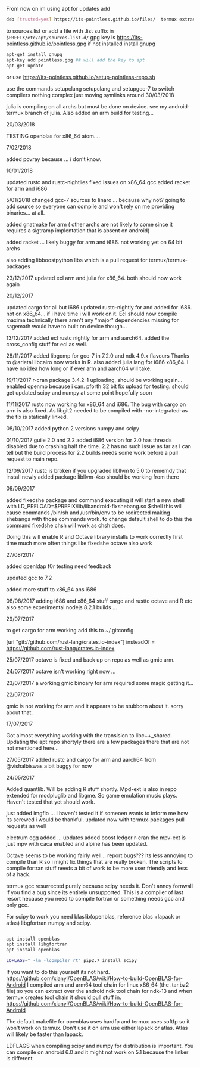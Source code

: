 
From now on im using apt for updates
add 

```bash
deb [trusted=yes] https://its-pointless.github.io/files/  termux extras
```

to sources.list or add a file with .list suffix in ` $PREFIX/etc/apt/sources.list.d/ `
gpg key is https://its-pointless.github.io/pointless.gpg
if not installed install gnupg

```bash
apt-get install gnupg
apt-key add pointless.gpg ## will add the key to apt
apt-get update
```

or use https://its-pointless.github.io/setup-pointless-repo.sh

use the commands setupclang setupclang and setupgcc-7 to switch compilers
nothing complex just moving symlinks around
30/03/2018

julia is compiling on all archs but must be done on device. see my android-termux branch 
of julia. Also added an arm build for testing...



20/03/2018

TESTING openblas for x86_64 atom....


7/02/2018

added povray because ... i don't know.


10/01/2018

updated rustc and rustc-nightlies
fixed issues on x86_64 gcc
added racket for arm and i686


5/01/2018
changed gcc-7 sources to linaro ... because why not? going to add source so 
everyone can compile and won't rely on me providing binaries... at all. 

added gnatmake for arm ( other archs are not likely to come since it requires
a sigtramp implentation that is absent on android)

added racket ... likely buggy for arm and i686. not working yet on 64 bit archs

also adding libboostpython libs which is a pull request for termux/termux-packages 

23/12/2017
updated ecl arm and julia for x86_64. both should now work again

20/12/2017

updated cargo for all but i686
updated rustc-nightly for and added for i686. not on x86_64...
if i have time i will work on it. Ecl should now compile maxima
technically there aren't any "major" dependencies missing for sagemath 
would have to built on device though...


13/12/2017
added ecl rustc nightly for arm and aarch64. 
added the cross_config stuff for ecl as well.

28/11/2017
added libgomp for gcc-7 in 7.2.0 and ndk 4.9.x flavours
Thanks to @arietal libcairo now works in R. 
also added julia lang for i686 x86_64. 
I have no idea how long or if ever arm and aarch64 will take. 

19/11/2017
r-cran package 3.4.2-1 uploading, should be working again... enabled openmp because i can.
pforth 32 bit fix upload for testing.
should get  updated scipy and numpy at some point hopefully soon

11/11/2017 
rustc now working for x86_64 and i686. The bug with cargo on arm is also fixed.
As libgit2 needed to be compiled with -no-integrated-as the fix is statically linked.



08/10/2017
added python 2 versions numpy and scipy


01/10/2017
guile 2.0 and 2.2 added
i686 version for 2.0 has threads disabled due to crashing half the time.
2.2 has no such issue as far as I can tell but the build process for 2.2 builds
needs some work before a pull request to main repo.


12/09/2017
rustc is broken if you upgraded libllvm to 5.0 
to rememdy that install newly added package libllvm-4so should be working from there



08/09/2017

added fixedshe package and command executing it will start a new shell with
LD_PRELOAD=$PREFIX/lib/libandroid-fixshebang.so $shell
this will cause commands /bin/sh and /usr/bin/env to be redirected making shebangs with those 
commands work. to change default shell to do this the command fixedshe chsh will work as chsh does.

Doing this will enable  R and Octave library installs to work correctly first time much more often
things like fixedshe octave also work


27/08/2017

added openldap f0r testing need feedback 

updated gcc to 7.2 

added more stuff to x86_64 ans i686



08/08/2017
adding i686 and x86_64  stuff 
cargo and rusttc 
octave and R
etc
also some experimental nodejs 8.2.1 builds ...



29/07/2017

to get cargo for arm working add this to ~/.gitconfig 

[url "git://github.com/rust-lang/crates.io-index"]
        insteadOf = https://github.com/rust-lang/crates.io-index


25/07/2017
octave is fixed and back up on repo as well as gmic arm.

24/07/2017
octave isn't working right now ... 

23/07/2017
a working gmic binoary for arm required some magic getting it...


22/07/2017

gmic is not working for arm and it appears to be stubborn about it.
sorry about that. 


17/07/2017

Got almost everything working with the transision to libc++_shared. Updating the apt
repo shortyly there are a few packages there that are not not mentioned here... 







27/05/2017
added rustc and cargo for arm and aarch64 from @vishalbiswas
a bit buggy for now 


24/05/2017

Added quantlib. Will be adding R stuff shortly. Mpd-ext is also in repo extended for modpluglib and
libgme. So game emulation music plays. Haven't tested that yet should work.  



just added imgflo ... i haven't tested it if someoen wants to inform me how its screwed 
i would be thankful.
updated now with termux-packages pull requests as well

electrum egg added ...
updates
added boost ledger r-cran 
the mpv-ext is just mpv with caca enabled and alpine has been updated.


Octave seems to be working fairly well...
report bugs???
Its less annoying to compile than R so i might fix things that are really broken. 
The scripts to compile fortran stuff needs a bit of work to be more user friendly 
and less of a hack. 

termux gcc resurrected purely because scipy needs it. 
Don't annoy fornwall if you find a bug since its 
entirely unsupported. 
This is a compiler of last resort hecause you 
need to compile fortran or something needs gcc and
only gcc.


For scipy to work you need blaslib(openblas, reference blas +lapack or atlas) libgfortran
numpy and scipy.

```bash

apt install openblas
apt install libgfortran
apt install openblas

LDFLAGS=" -lm -lcompiler_rt" pip2.7 install scipy

```

If you want to do this yourself its not hard.
https://github.com/xianyi/OpenBLAS/wiki/How-to-build-OpenBLAS-for-Android
I compiled arm and arm64 tool chain for linux x86_64 (the .tar.bz2 file)
so you can extract over the android ndk tool chain for ndk-13 and when termux creates tool chain it should
pull stuff in. 
https://github.com/xianyi/OpenBLAS/wiki/How-to-build-OpenBLAS-for-Android

The default makefile for openblas uses hardfp and termux uses softfp so it won't work
on termux. Don't use it on arm use either lapack or atlas. Atlas will likely be faster
than lapack. 

LDFLAGS when compiling scipy and numpy for distribution is important. You can compile on android 6.0 and it might not 
work on 5.1 because the linker is different. 
